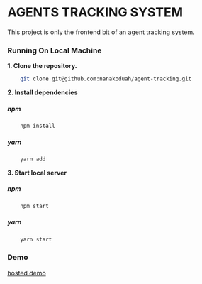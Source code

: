AGENTS TRACKING SYSTEM
======================

This project is only the frontend bit of an agent tracking system.

### Running On Local Machine

**1. Clone the repository.**

```bash
    git clone git@github.com:nanakoduah/agent-tracking.git
```

**2. Install dependencies**

##### npm
```bash
    npm install
```


##### yarn
```bash
    yarn add
```

**3. Start local server**

##### npm
```bash
    npm start
```


##### yarn
```bash
    yarn start
```

### Demo
[hosted demo](https://demo-agent-frontend.herokuapp.com/dashboard)
